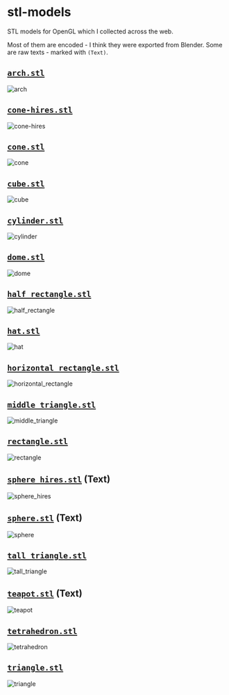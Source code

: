 # stl-models

STL models for OpenGL which I collected across the web.

Most of them are encoded - I think they were exported from Blender. Some are raw texts - marked with `(Text)`.

## [`arch.stl`](https://raw.githubusercontent.com/jannerm/o2p2/refs/heads/master/assets/stl/arch.stl)

![arch](./previews/arch.png)

## [`cone-hires.stl`](https://raw.githubusercontent.com/jannerm/o2p2/refs/heads/master/assets/stl/cone-hires.stl)

![cone-hires](./previews/cone-hires.png)

## [`cone.stl`](https://raw.githubusercontent.com/jannerm/o2p2/refs/heads/master/assets/stl/cone.stl)

![cone](./previews/cone.png)

## [`cube.stl`](https://raw.githubusercontent.com/jannerm/o2p2/refs/heads/master/assets/stl/cube.stl)

![cube](./previews/cube.png)

## [`cylinder.stl`](https://raw.githubusercontent.com/jannerm/o2p2/refs/heads/master/assets/stl/cylinder.stl)

![cylinder](./previews/cylinder.png)

## [`dome.stl`](https://raw.githubusercontent.com/jannerm/o2p2/refs/heads/master/assets/stl/dome.stl)

![dome](./previews/dome.png)

## [`half_rectangle.stl`](https://raw.githubusercontent.com/jannerm/o2p2/refs/heads/master/assets/stl/half_rectangle.stl)

![half_rectangle](./previews/half_rectangle.png)

## [`hat.stl`](https://raw.githubusercontent.com/jannerm/o2p2/refs/heads/master/assets/stl/hat.stl)

![hat](./previews/hat.png)

## [`horizontal_rectangle.stl`](https://raw.githubusercontent.com/jannerm/o2p2/refs/heads/master/assets/stl/horizontal_rectangle.stl)

![horizontal_rectangle](./previews/horizontal_rectangle.png)

## [`middle_triangle.stl`](https://raw.githubusercontent.com/jannerm/o2p2/refs/heads/master/assets/stl/middle_triangle.stl)

![middle_triangle](./previews/middle_triangle.png)

## [`rectangle.stl`](https://raw.githubusercontent.com/jannerm/o2p2/refs/heads/master/assets/stl/rectangle.stl)

![rectangle](./previews/rectangle.png)

## [`sphere_hires.stl`](https://plmlab.math.cnrs.fr/gris/implicitmodules/-/raw/master/data/sphere.stl) (Text)

![sphere_hires](./previews/sphere_hires.png)

## [`sphere.stl`](https://raw.githubusercontent.com/elerac/stl-creator/refs/heads/master/sphere-ascii.stl) (Text)

![sphere](./previews/sphere.png)

## [`tall_triangle.stl`](https://raw.githubusercontent.com/jannerm/o2p2/refs/heads/master/assets/stl/tall_triangle.stl)

![tall_triangle](./previews/tall_triangle.png)

## [`teapot.stl`]([link](https://users.cs.utah.edu/~dejohnso/models/teapot.stl)) (Text)

![teapot](./previews/teapot.png)

## [`tetrahedron.stl`](https://raw.githubusercontent.com/jannerm/o2p2/refs/heads/master/assets/stl/tetrahedron.stl)

![tetrahedron](./previews/tetrahedron.png)

## [`triangle.stl`](https://raw.githubusercontent.com/jannerm/o2p2/refs/heads/master/assets/stl/triangle.stl)

![triangle](./previews/triangle.png)
